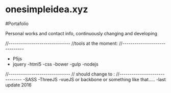 # onesimpleidea.xyz
#Portafolio

Personal works and contact info, continuously changing and developing 

//------------------------------
//tools at the moment:
//------------------------------

- P5js
- jquery
 -html5
 -css
 -bower
 -gulp 
 -nodejs

//------------------------------
// should change to :
//------------------------------
-SASS
-ThreeJS
-vueJS or backbone or something like that.....
-last update 2016 
